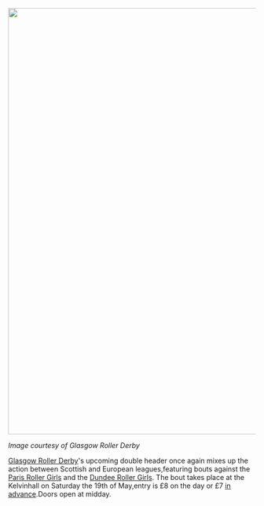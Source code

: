 <html><body><a href="http://www.scottishrollerderbyblog.com/2012/05/parisgrdposterweb.jpg"><img src="http://www.scottishrollerderbyblog.com/2012/05/parisgrdposterweb.jpg" alt="" title="ParisGRdposterWEB" width="614" height="868" class="aligncenter size-full wp-image-1228"></a>

<em>Image courtesy of Glasgow Roller Derby</em>

<a href="http://glasgowrollerderby.com/">Glasgow Roller Derby</a>'s upcoming double header once again mixes up the action between Scottish and European leagues,featuring bouts against the <a href="http://www.facebook.com/ParisRollerGirls">Paris Roller Girls</a> and the <a href="http://dundeerollergirls.com/">Dundee Roller Girls</a>.
The bout takes place at the Kelvinhall on Saturday the 19th of May,entry is £8 on the day or £7 <a href="http://regonline.activeeurope.com/Register/Checkin.aspx?EventID=1087419">in advance</a>.Doors open at midday.
</body></html>
